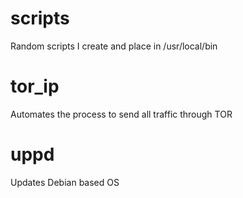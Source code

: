 # scripts
Random scripts I create and place in /usr/local/bin


# tor_ip
Automates the process to send all traffic through TOR

# uppd
Updates Debian based OS
